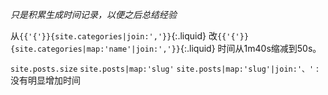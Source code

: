 *只是积累生成时间记录，以便之后总结经验*

从`{{'{'}}{site.categories|join:','}}`{:.liquid}
改`{{'{'}}{site.categories|map:'name'|join:','}}`{:.liquid}
时间从1m40s缩减到50s。

`site.posts.size`
`site.posts|map:'slug'`
`site.posts|map:'slug'|join:'、'`
: 没有明显增加时间
